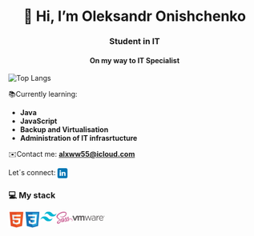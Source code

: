 <h1 align="center">👋 Hi, I’m Oleksandr Onishchenko </h1>
<div align="center">
  
</div>

<h3 align="center">Student in IT</h3>
<h4 align="center">On my way to IT Specialist </h4>

![Top Langs](https://github-readme-stats.vercel.app/api/top-langs/?username=alxww55&layout=donut&theme=github_dark)

<p> 📚Currently learning: </p>

- **Java**  
- **JavaScript**
- **Backup and Virtualisation**
- **Administration of IT infrasrtucture**

✉️Contact me:
**alxww55@icloud.com**

Let´s connect:
<a href="https://www.linkedin.com/in/oleksandr-onishchenko" target="blank"><img align="center" src="https://github.com/alxww55/alxww55/blob/main/static/img/linkedin.png" alt="https://www.linkedin.com/in/oleksandr-onishchenko" height="20" width="20" /></a>

### 💻 My stack
<img align="left" align-self="center" alt="HTML5" width="32px" src="https://github.com/alxww55/alxww55/blob/main/static/img/html5.png"/>
<img align="left" alt="CSS" width="32px" src="https://github.com/alxww55/alxww55/blob/main/static/img/css3.png"/>
<sup><sub><img align="left" vertical-align="center" alt="Tailwind.css" width="32px" src="https://github.com/alxww55/alxww55/blob/main/static/img/tailwind.png"/></sup></sub>
<img align="left" align-self="center" alt="Sass" width="32px" src="https://github.com/alxww55/alxww55/blob/main/static/img/sass.png"/>
<img align="center" alt="VMware" width="64px" src="https://github.com/alxww55/alxww55/blob/main/static/img/Vmware.svg.png"/>
